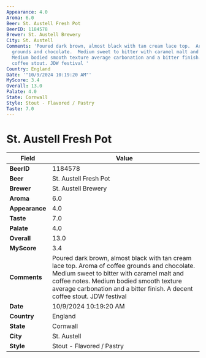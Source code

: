 ```yaml
---
Appearance: 4.0
Aroma: 6.0
Beer: St. Austell Fresh Pot
BeerID: 1184578
Brewer: St. Austell Brewery
City: St. Austell
Comments: 'Poured dark brown, almost black with tan cream lace top.  Aroma of coffee
  grounds and chocolate.  Medium sweet to bitter with caramel malt and coffee notes.
  Medium bodied smooth texture average carbonation and a bitter finish.  A decent
  coffee stout. JDW festival '
Country: England
Date: '"10/9/2024 10:19:20 AM"'
MyScore: 3.4
Overall: 13.0
Palate: 4.0
State: Cornwall
Style: Stout - Flavored / Pastry
Taste: 7.0
---
```


# St. Austell Fresh Pot

| Field         | Value |
|---------------|-------|
| **BeerID** | 1184578 |
| **Beer** | St. Austell Fresh Pot |
| **Brewer** | St. Austell Brewery |
| **Aroma** | 6.0 |
| **Appearance** | 4.0 |
| **Taste** | 7.0 |
| **Palate** | 4.0 |
| **Overall** | 13.0 |
| **MyScore** | 3.4 |
| **Comments** | Poured dark brown, almost black with tan cream lace top.  Aroma of coffee grounds and chocolate.  Medium sweet to bitter with caramel malt and coffee notes. Medium bodied smooth texture average carbonation and a bitter finish.  A decent coffee stout. JDW festival  |
| **Date** | 10/9/2024 10:19:20 AM |
| **Country** | England |
| **State** | Cornwall |
| **City** | St. Austell |
| **Style** | Stout - Flavored / Pastry |
